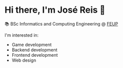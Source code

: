 # Hi there, I'm José Reis 👋

📚 BSc Informatics and Computing Engineering @ [FEUP](https://sigarra.up.pt/feup/pt/web_page.inicial)

I'm interested in:
- Game development
- Backend development
- Frontend development
- Web design 
